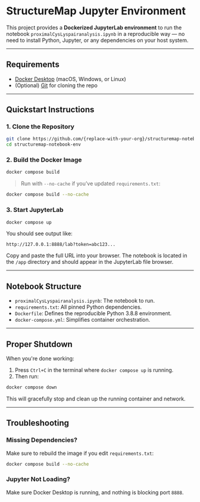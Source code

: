 # StructureMap Jupyter Environment

This project provides a **Dockerized JupyterLab environment** to run the notebook `proximalCysLyspairanalysis.ipynb` in a reproducible way — no need to install Python, Jupyter, or any dependencies on your host system.

---

## Requirements

- [Docker Desktop](https://www.docker.com/products/docker-desktop) (macOS, Windows, or Linux)
- (Optional) [Git](https://git-scm.com/) for cloning the repo

---

## Quickstart Instructions

### 1. Clone the Repository

```bash
git clone https://github.com/{replace-with-your-org}/structuremap-notebook-env.git
cd structuremap-notebook-env
```

### 2. Build the Docker Image

```bash
docker compose build
```

> Run with `--no-cache` if you’ve updated `requirements.txt`:

```bash
docker compose build --no-cache
```

### 3. Start JupyterLab

```bash
docker compose up
```

You should see output like:

```
http://127.0.0.1:8888/lab?token=abc123...
```

Copy and paste the full URL into your browser. The notebook is located in the `/app` directory and should appear in the JupyterLab file browser.

---

## Notebook Structure

- `proximalCysLyspairanalysis.ipynb`: The notebook to run.
- `requirements.txt`: All pinned Python dependencies.
- `Dockerfile`: Defines the reproducible Python 3.8.8 environment.
- `docker-compose.yml`: Simplifies container orchestration.

---

## Proper Shutdown

When you're done working:

1. Press `Ctrl+C` in the terminal where `docker compose up` is running.
2. Then run:

```bash
docker compose down
```

This will gracefully stop and clean up the running container and network.

---

## Troubleshooting

### Missing Dependencies?

Make sure to rebuild the image if you edit `requirements.txt`:

```bash
docker compose build --no-cache
```

### Jupyter Not Loading?

Make sure Docker Desktop is running, and nothing is blocking port `8888`.